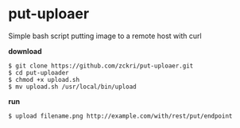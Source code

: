 # put-uploaer
Simple bash script putting image to a remote host with curl

**download**
```
$ git clone https://github.com/zckri/put-uploaer.git
$ cd put-uploader
$ chmod +x upload.sh
$ mv upload.sh /usr/local/bin/upload
```

**run**
```
$ upload filename.png http://example.com/with/rest/put/endpoint
```

